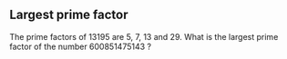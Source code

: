 ## Largest prime factor

The prime factors of 13195 are 5, 7, 13 and 29.
What is the largest prime factor of the number 600851475143 ?